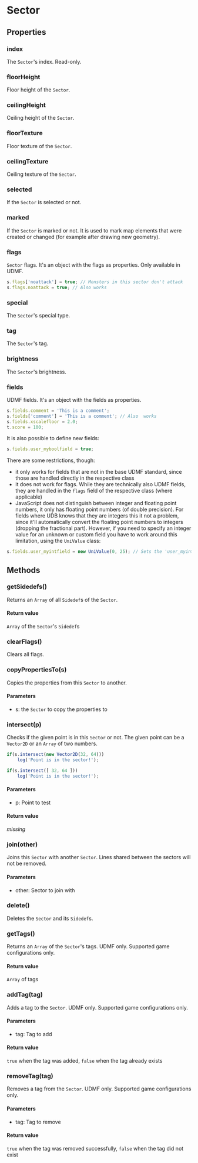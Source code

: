 # Sector

## Properties
### index
The `Sector`'s index. Read-only.
### floorHeight
Floor height of the `Sector`.
### ceilingHeight
Ceiling height of the `Sector`.
### floorTexture
Floor texture of the `Sector`.
### ceilingTexture
Ceiling texture of the `Sector`.
### selected
If the `Sector` is selected or not.
### marked
If the `Sector` is marked or not. It is used to mark map elements that were created or changed (for example after drawing new geometry).
### flags
`Sector` flags. It's an object with the flags as properties. Only available in UDMF.


```js
s.flags['noattack'] = true; // Monsters in this sector don't attack
s.flags.noattack = true; // Also works
```
### special
The `Sector`'s special type.
### tag
The `Sector`'s tag.
### brightness
The `Sector`'s brightness.
### fields
UDMF fields. It's an object with the fields as properties.

```js
s.fields.comment = 'This is a comment';
s.fields['comment'] = 'This is a comment'; // Also  works
s.fields.xscalefloor = 2.0;
t.score = 100;
```
It is also possible to define new fields:

```js
s.fields.user_myboolfield = true;
```
There are some restrictions, though:

* it only works for fields that are not in the base UDMF standard, since those are handled directly in the respective class
* it does not work for flags. While they are technically also UDMF fields, they are handled in the `flags` field of the respective class (where applicable)
* JavaScript does not distinguish between integer and floating point numbers, it only has floating point numbers (of double precision). For fields where UDB knows that they are integers this it not a problem, since it'll automatically convert the floating point numbers to integers (dropping the fractional part). However, if you need to specify an integer value for an unknown or custom field you have to work around this limitation, using the `UniValue` class:

```js
s.fields.user_myintfield = new UniValue(0, 25); // Sets the 'user_myintfield' field to an integer value of 25
```
## Methods
### getSidedefs()
Returns an `Array` of all `Sidedef`s of the `Sector`.
#### Return value
`Array` of the `Sector`'s `Sidedef`s
### clearFlags()
Clears all flags.
### copyPropertiesTo(s)
Copies the properties from this `Sector` to another.
#### Parameters
* s: the `Sector` to copy the properties to
### intersect(p)
Checks if the given point is in this `Sector` or not. The given point can be a `Vector2D` or an `Array` of two numbers.

```js
if(s.intersect(new Vector2D(32, 64)))
	log('Point is in the sector!');

if(s.intersect([ 32, 64 ]))
	log('Point is in the sector!');
```
#### Parameters
* p: Point to test
#### Return value
*missing*
### join(other)
Joins this `Sector` with another `Sector`. Lines shared between the sectors will not be removed.
#### Parameters
* other: Sector to join with
### delete()
Deletes the `Sector` and its `Sidedef`s.
### getTags()
Returns an `Array` of the `Sector`'s tags. UDMF only. Supported game configurations only.
#### Return value
`Array` of tags
### addTag(tag)
Adds a tag to the `Sector`. UDMF only. Supported game configurations only.
#### Parameters
* tag: Tag to add
#### Return value
`true` when the tag was added, `false` when the tag already exists
### removeTag(tag)
Removes a tag from the `Sector`. UDMF only. Supported game configurations only.
#### Parameters
* tag: Tag to remove
#### Return value
`true` when the tag was removed successfully, `false` when the tag did not exist
